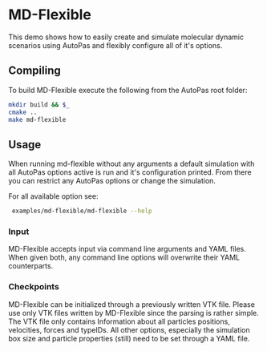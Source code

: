 # MD-Flexible 

This demo shows how to easily create and simulate molecular dynamic
scenarios using AutoPas and flexibly configure all of it's options.

## Compiling
To build MD-Flexible execute the following from the AutoPas root folder:
```bash
mkdir build && $_
cmake ..
make md-flexible
```

## Usage 

When running md-flexible without any arguments a default simulation with
all AutoPas options active is run and it's configuration printed. From
there you can restrict any AutoPas options or change the simulation.

For all available option see:
```bash
 examples/md-flexible/md-flexible --help
```

### Input

MD-Flexible accepts input via command line arguments and YAML files.
When given both, any command line options will overwrite their YAML
counterparts.

### Checkpoints

MD-Flexible can be initialized through a previously written VTK file.
Please use only VTK files written by MD-Flexible since the parsing is
rather simple. The VTK file only contains Information about all
particles positions, velocities, forces and typeIDs. All other options,
especially the simulation box size and particle properties (still) need
to be set through a YAML file.

